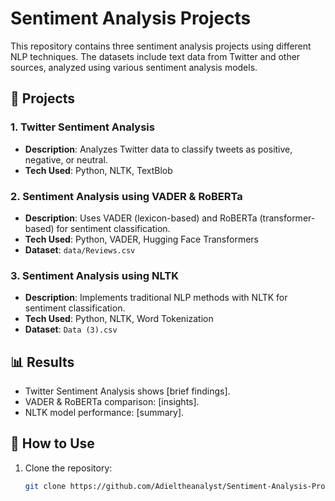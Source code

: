 # Sentiment Analysis Projects  

This repository contains three sentiment analysis projects using different NLP techniques. The datasets include text data from Twitter and other sources, analyzed using various sentiment analysis models.  

## 📌 Projects  
### 1. Twitter Sentiment Analysis  
- **Description**: Analyzes Twitter data to classify tweets as positive, negative, or neutral.  
- **Tech Used**: Python, NLTK, TextBlob  

### 2. Sentiment Analysis using VADER & RoBERTa  
- **Description**: Uses VADER (lexicon-based) and RoBERTa (transformer-based) for sentiment classification.  
- **Tech Used**: Python, VADER, Hugging Face Transformers  
- **Dataset**: `data/Reviews.csv`  

### 3. Sentiment Analysis using NLTK  
- **Description**: Implements traditional NLP methods with NLTK for sentiment classification.  
- **Tech Used**: Python, NLTK, Word Tokenization
- **Dataset**: `Data (3).csv`  

## 📊 Results  
- Twitter Sentiment Analysis shows [brief findings].  
- VADER & RoBERTa comparison: [insights].  
- NLTK model performance: [summary].  

## 🚀 How to Use  
1. Clone the repository:  
   ```bash
   git clone https://github.com/Adieltheanalyst/Sentiment-Analysis-Projects.git
